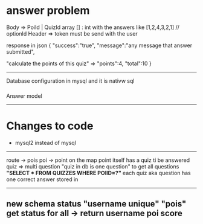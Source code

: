 # answer problem

Body =>
PoiId | QuizId
array [] : int with the answers like [1,2,4,3,2,1] // optionId
Header =>
token must be send with the user

response in json
{
"success":"true",
"message":"any message that answer submitted",

<!-- Optional -->

"calculate the points of this quiz" => "points":4,
"total":10
}

---

Database configuration in mysql and it is nativw sql

###

Answer model

---

# Changes to code

- mysql2 instead of mysql

---

route -> pois
poi -> point on the map
point itself has a quiz ti be answered
quiz => multi question "quiz in db is one question"
to get all questions **"SELECT \* FROM QUIZZES WHERE POIID=?"**
each quiz aka question has one correct answer stored in

---
new schema
status
"username unique" "pois"
get status for all -> return username poi score 
---

